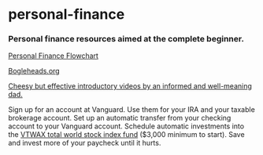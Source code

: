 # personal-finance
### Personal finance resources aimed at the complete beginner.

[Personal Finance Flowchart](https://i.imgur.com/lSoUQr2.png)

[Bogleheads.org](https://www.bogleheads.org/wiki/Getting_started)

[Cheesy but effective introductory videos by an informed and well-meaning dad.](https://www.bogleheads.org/wiki/Video:Bogleheads%C2%AE_investment_philosophy)

Sign up for an account at Vanguard. Use them for your IRA and your taxable brokerage account. Set up an automatic transfer from your checking account to your Vanguard account. Schedule automatic investments into the [VTWAX total world stock index fund](https://investor.vanguard.com/investment-products/mutual-funds/profile/vtwax) ($3,000 minimum to start). Save and invest more of your paycheck until it hurts.
